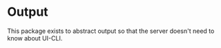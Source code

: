 # Output

This package exists to abstract output so that the server doesn't need to know about UI-CLI.

